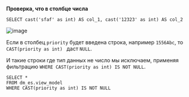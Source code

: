 **Проверка, что в столбце числа**

```
SELECT cast('sfaf' as int) AS col_1, cast('12323' as int) AS col_2
```

![image](https://github.com/user-attachments/assets/5a090ce5-0cfb-4afa-a70e-fa5ff0c8725b) 

Если в столбец `priority` будет введена строка, например `1556Abc`, то `CAST(priority as int) ` даст `NULL`. 

И такие строки где тип данных не число мы исключаем, применяя фильтрацию `WHERE CAST(priority as int) IS NOT NULL`. 

```
SELECT * 
FROM dm_es.view_model
WHERE CAST(priority as int) IS NOT NULL
```
